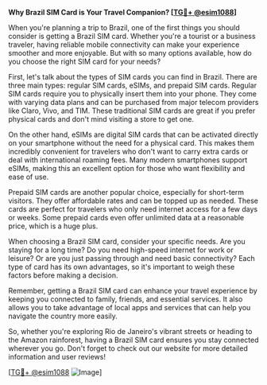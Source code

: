 **Why Brazil SIM Card is Your Travel Companion? [[TG💪+ @esim1088](https://t.me/s/esim1088)]**

When you're planning a trip to Brazil, one of the first things you should consider is getting a Brazil SIM card. Whether you're a tourist or a business traveler, having reliable mobile connectivity can make your experience smoother and more enjoyable. But with so many options available, how do you choose the right SIM card for your needs?

First, let's talk about the types of SIM cards you can find in Brazil. There are three main types: regular SIM cards, eSIMs, and prepaid SIM cards. Regular SIM cards require you to physically insert them into your phone. They come with varying data plans and can be purchased from major telecom providers like Claro, Vivo, and TIM. These traditional SIM cards are great if you prefer physical cards and don't mind visiting a store to get one.

On the other hand, eSIMs are digital SIM cards that can be activated directly on your smartphone without the need for a physical card. This makes them incredibly convenient for travelers who don't want to carry extra cards or deal with international roaming fees. Many modern smartphones support eSIMs, making this an excellent option for those who want flexibility and ease of use.

Prepaid SIM cards are another popular choice, especially for short-term visitors. They offer affordable rates and can be topped up as needed. These cards are perfect for travelers who only need internet access for a few days or weeks. Some prepaid cards even offer unlimited data at a reasonable price, which is a huge plus.

When choosing a Brazil SIM card, consider your specific needs. Are you staying for a long time? Do you need high-speed internet for work or leisure? Or are you just passing through and need basic connectivity? Each type of card has its own advantages, so it's important to weigh these factors before making a decision.

Remember, getting a Brazil SIM card can enhance your travel experience by keeping you connected to family, friends, and essential services. It also allows you to take advantage of local apps and services that can help you navigate the country more easily.

So, whether you're exploring Rio de Janeiro's vibrant streets or heading to the Amazon rainforest, having a Brazil SIM card ensures you stay connected wherever you go. Don't forget to check out our website for more detailed information and user reviews!

[[TG💪+ @esim1088](https://t.me/s/esim1088) ![Image](https://i.postimg.cc/Y0z9fWf4/image.png)]